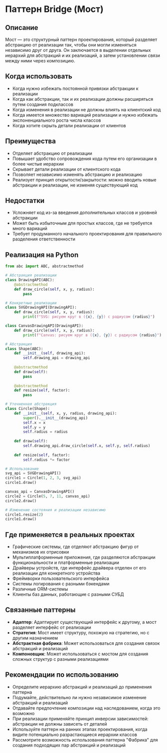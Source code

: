 # Паттерн Bridge (Мост)

## Описание

Мост — это структурный паттерн проектирования, который разделяет абстракцию от реализации так, чтобы они могли изменяться независимо друг от друга. Он заключается в выделении отдельных иерархий для абстракций и их реализаций, а затем установлении связи между ними через композицию.

## Когда использовать

- Когда нужно избежать постоянной привязки абстракции к реализации
- Когда как абстракции, так и их реализации должны расширяться путем создания подклассов
- Когда изменения в реализации не должны влиять на клиентский код
- Когда имеется множество вариаций реализации и нужно избежать экспоненциального роста числа классов
- Когда хотите скрыть детали реализации от клиентов

## Преимущества

- Отделяет абстракцию от реализации
- Повышает удобство сопровождения кода путем его организации в более чистые иерархии
- Скрывает детали реализации от клиентского кода
- Позволяет независимо изменять абстракцию и реализацию
- Реализует принцип открытости/закрытости: можно вводить новые абстракции и реализации, не изменяя существующий код

## Недостатки

- Усложняет код из-за введения дополнительных классов и уровней абстракции
- Может быть избыточным для простых классов, где не требуется много вариаций
- Требует продуманного начального проектирования для правильного разделения ответственности

## Реализация на Python

```python
from abc import ABC, abstractmethod

# Абстракция реализации
class DrawingAPI(ABC):
    @abstractmethod
    def draw_circle(self, x, y, radius):
        pass

# Конкретные реализации
class SVGDrawingAPI(DrawingAPI):
    def draw_circle(self, x, y, radius):
        print(f"SVG: рисуем круг в ({x}, {y}) с радиусом {radius}")

class CanvasDrawingAPI(DrawingAPI):
    def draw_circle(self, x, y, radius):
        print(f"Canvas: рисуем круг в ({x}, {y}) с радиусом {radius}")

# Абстракция
class Shape(ABC):
    def __init__(self, drawing_api):
        self.drawing_api = drawing_api
    
    @abstractmethod
    def draw(self):
        pass
    
    @abstractmethod
    def resize(self, factor):
        pass

# Уточненная абстракция
class Circle(Shape):
    def __init__(self, x, y, radius, drawing_api):
        super().__init__(drawing_api)
        self.x = x
        self.y = y
        self.radius = radius
    
    def draw(self):
        self.drawing_api.draw_circle(self.x, self.y, self.radius)
    
    def resize(self, factor):
        self.radius *= factor

# Использование
svg_api = SVGDrawingAPI()
circle1 = Circle(1, 2, 3, svg_api)
circle1.draw()

canvas_api = CanvasDrawingAPI()
circle2 = Circle(5, 7, 11, canvas_api)
circle2.draw()

# Изменение состояния и реализации независимо
circle1.resize(2)
circle1.draw()
```

## Где применяется в реальных проектах

- Графические системы, где отделяют абстракцию фигур от механизмов их отрисовки
- Мультиплатформенные приложения, где разделяются абстракции функциональности и платформенные реализации
- Драйверы устройств, где интерфейс драйвера отделен от его реализации для конкретного устройства
- Фреймворки пользовательского интерфейса
- Системы логирования с разными бэкендами
- Различные ORM-системы
- Клиенты баз данных, работающие с разными СУБД

## Связанные паттерны

- **Адаптер**: Адаптирует существующий интерфейс к другому, а мост разделяет интерфейс от реализации
- **Стратегия**: Мост имеет структуру, похожую на стратегию, но с другим назначением
- **Абстрактная фабрика**: Может использоваться для создания связок абстракций и реализаций
- **Компоновщик**: Может использоваться с мостом для создания сложных структур с разными реализациями

## Рекомендации по использованию

- Определите иерархию абстракций и реализаций до применения паттерна
- Подумайте, действительно ли нужно независимое изменение абстракций и реализаций
- Отдавайте предпочтение композиции над наследованием, когда это возможно
- При реализации применяйте принцип инверсии зависимостей: абстракции не должны зависеть от деталей
- Используйте паттерн на ранних этапах проектирования, когда видите потенциально разрастающиеся иерархии классов
- Рассмотрите возможность использования паттерна "Фабрика" для создания подходящих пар абстракций и реализаций
